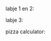 labje 1 en 2:
<html>    
    <body>
        <script type="text/javascript"> //Damian Verburg, Software developer 
            var firstname;                                                                       //maakt variabelen voornaam
            var lastname;                                                                        //maakt variablen achternaam
            var age;                                        //maakt variablen leeftijd
            firstname   = prompt ("wat is je voornaam?");                                        //stelt vraag voor voornaam
            lastname    = prompt ("wat is je achternaam?");                                      //stelt vraag voor achternaam
            age         = prompt ("wat is je leeftijd?");                                        //stelt vraag voor leeftijd
            document.write("<h1>" + firstname + " " + lastname + "<br>" + age + "</h1>");        //zet antwoorden op site
        </Script>
    </body>
</html>














labje 3:
<!DOCTYPE html> 
<html lang="en">
<head>
    <meta charset= "UTF-8">
    <meta name= "viewport" content= "width=device-width, initial- scale=1.0">


</head>
<body>
    <script>                                                                //Damian Verburg, Software Developer
    var number;                                                             //Je maakt een variabele
    alert("van welk nummer wil de tafel?");                                 //Dit vraag welk tafel je wilt hebben
    number = prompt("typ hier een nummer");                                 //Hier zet je het nummer in
    
    let str= ' ';                                                           //Dit maakt een string

    for (let i= 0; i < 11; i++) {                                           //Dit wordt een loop
        str = number * i;                                                   //De uitkomst van het number in de string
        document.write("<h1>" + i + "x" + number + "=" + str + "</h1>");    //Hier krijg je het te zien
    }
</script>
</body>
</html>
































pizza calculator:

<!DOCTYPE html>
<html lang="en">
    <head>
        <meta charset="UTF-8">
        <title>Datatype voorbeeld</title>
    </head>
    <body>
        <script type="text/javascript">

            var SmallPizza = prompt("hoeveel small pizza's wil je hebben?");
            var MediumPizza = prompt("hoeveel medium pizza's wil je hebben?");
            var LargePizza = prompt("hoeveel large pizza's wil je hebben?");

            const SMALLPIZZAPRICE = 1
            const MEDIUMPIZZAPRICE = 12
            const LARGEPIZZAPRICE = 26

            totalPrize = Number(SmallPizza) * Number(SMALLPIZZAPRICE) + Number(MediumPizza) * Number(MEDIUMPIZZAPRICE) + Number(LargePizza) * Number(LARGEPIZZAPRICE);
            document.write("<h1>" + "je heeft:" + SmallPizza + "Small pizza's gekozen" + "<br>" + "</h1>");
            document.write("<h1>" + "je heeft:" + MediumPizza + "Medium pizza's gekozen" + "<br>" + "</h1>");
            document.write("<h1>" + "je heeft:" + LargePizza + "Large pizza's gekozen" + "<br>" + "</h1>");
            document.write("<h1>" + "het totaal bedrag is" + "€" + TotalPrize + ",-" + "</h1>");
        </script>
        </body>
    </html>
